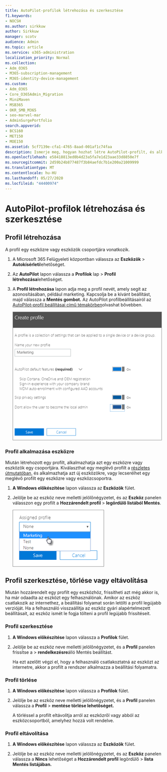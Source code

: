 ```yaml
---
title: AutoPilot-profilok létrehozása és szerkesztése
f1.keywords:
- NOCSH
ms.author: sirkkuw
author: Sirkkuw
manager: scotv
audience: Admin
ms.topic: article
ms.service: o365-administration
localization_priority: Normal
ms.collection:
- Adm_O365
- M365-subscription-management
- M365-identity-device-management
ms.custom:
- Adm_O365
- Core_O365Admin_Migration
- MiniMaven
- MSB365
- OKR_SMB_M365
- seo-marvel-mar
- AdminSurgePortfolio
search.appverid:
- BCS160
- MET150
- MOE150
ms.assetid: 5cf7139e-cfa1-4765-8aad-001af1c74faa
description: Ismerje meg, hogyan hozhat létre AutoPilot-profilt, és alkalmazhatja azt egy eszközre, valamint szerkesztheti vagy törölheti a profilt, illetve távolíthat el egy profilt az eszközről.
ms.openlocfilehash: e58418813ed0b4d23a5fa7e1d23aae33d8850e7f
ms.sourcegitcommit: 2d59b24b877487f3b84aefdc7b1e200a21009999
ms.translationtype: MT
ms.contentlocale: hu-HU
ms.lasthandoff: 05/27/2020
ms.locfileid: "44400974"
---
```

# <a name="create-and-edit-autopilot-profiles"></a>AutoPilot-profilok létrehozása és szerkesztése

## <a name="create-a-profile"></a>Profil létrehozása

A profil egy eszközre vagy eszközök csoportjára vonatkozik.
  
1. A Microsoft 365 Felügyeleti központban válassza az **Eszközök** \> **Autokísérleti**lehetőséget.
  
2. Az **AutoPilot** lapon válassza a **Profilok** lap \> **Profil létrehozása**lehetőséget.
    
3. A **Profil létrehozása** lapon adja meg a profil nevét, amely segít az azonosításában, például marketing. Kapcsolja be a kívánt beállítást, majd válassza a **Mentés gombot.** Az AutoPilot profilbeállításairól az [AutoPilot-profil beállításai című témakörben](autopilot-profile-settings.md)olvashat bővebben.
    
    ![Enter name and turn on settings in the Create profile panel.](../media/63b5a00d-6a5d-48d0-9557-e7531e80702a.png)
  
### <a name="apply-profile-to-a-device"></a>Profil alkalmazása eszközre

Miután létrehozott egy profilt, alkalmazhatja azt egy eszközre vagy eszközök egy csoportjára. Kiválaszthat egy meglévő profilt a [részletes útmutatóban,](add-autopilot-devices-and-profile.md) és alkalmazhatja azt új eszközökre, vagy lecserélhet egy meglévő profilt egy eszközre vagy eszközcsoportra. 
  
1. **A Windows előkészítése** lapon válassza az **Eszközök** fület. 
    
2. Jelölje be az eszköz neve melletti jelölőnégyzetet, és az **Eszköz** panelen válasszon egy profilt a **Hozzárendelt profil** \> **legördülő listából Mentés**.
    
    ![In the Device panel, select an Assigned profile to apply it.](../media/ed0ce33f-9241-4403-a5de-2dddffdc6fb9.png)
  
## <a name="edit-delete-or-remove-a-profile"></a>Profil szerkesztése, törlése vagy eltávolítása

Miután hozzárendelt egy profilt egy eszközhöz, frissítheti azt még akkor is, ha már odaadta az eszközt egy felhasználónak. Amikor az eszköz csatlakozik az internethez, a beállítási folyamat során letölti a profil legújabb verzióját. Ha a felhasználó visszaállítja az eszköz gyári alapértelmezett beállításait, az eszköz ismét le fogja tölteni a profil legújabb frissítéseit. 
  
### <a name="edit-a-profile"></a>Profil szerkesztése

1. **A Windows előkészítése** lapon válassza a **Profilok** fület. 
    
2. Jelölje be az eszköz neve melletti jelölőnégyzetet, és a **Profil** panelen frissítse a \> **rendelkezésre**álló Mentés beállítást.
    
    Ha ezt azelőtt végzi el, hogy a felhasználó csatlakoztatná az eszközt az internetre, akkor a profilt a rendszer alkalmazza a beállítási folyamatra.
    
### <a name="delete-a-profile"></a>Profil törlése

1. **A Windows előkészítése** lapon válassza a **Profilok** fület. 
    
2. Jelölje be az eszköz neve melletti jelölőnégyzetet, és a **Profil** panelen válassza a **Profil** \> **mentése törlése lehetőséget.**
    
    A törléssel a profilt eltávolítja arról az eszközről vagy abból az eszközcsoportból, amelyhez hozzá volt rendelve.
    
### <a name="remove-a-profile"></a>Profil eltávolítása

1. **A Windows előkészítése** lapon válassza az **Eszközök** fület. 
    
2. Jelölje be az eszköz neve melletti jelölőnégyzetet, és az **Eszköz** panelen válassza a **Nincs** lehetőséget a **Hozzárendelt profil** legördülő \> **lista Mentés listájában.**
    
